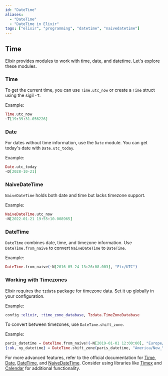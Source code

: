 ```yaml
---
id: "DateTime"
aliases:
  - "DateTime"
  - "DateTime in Elixir"
tags: ["elixir", "programming", "datetime", "naivedatetime"]
---
```


## Time

Elixir provides modules to work with time, date, and datetime. Let's explore these modules.

### Time

To get the current time, you can use `Time.utc_now` or create a `Time` struct using the sigil `~T`.

Example:
```elixir
Time.utc_now
~T[19:39:31.056226]
```

### Date

For dates without time information, use the `Date` module. You can get today's date with `Date.utc_today`.

Example:
```elixir
Date.utc_today
~D[2028-10-21]
```

### NaiveDateTime

`NaiveDateTime` holds both date and time but lacks timezone support.

Example:
```elixir
NaiveDateTime.utc_now
~N[2022-01-21 19:55:10.008965]
```

### DateTime

`DateTime` combines date, time, and timezone information. Use `DateTime.from_naive` to convert `NaiveDateTime` to `DateTime`.

Example:
```elixir
DateTime.from_naive(~N[2016-05-24 13:26:08.003], "Etc/UTC")
```

### Working with Timezones

Elixir requires the `tzdata` package for timezone data. Set it up globally in your configuration.

Example:
```elixir
config :elixir, :time_zone_database, Tzdata.TimeZoneDatabase
```

To convert between timezones, use `DateTime.shift_zone`.

Example:
```elixir
paris_datetime = DateTime.from_naive!(~N[2019-01-01 12:00:00], "Europe/Paris")
{:ok, ny_datetime} = DateTime.shift_zone(paris_datetime, "America/New_York")
```

For more advanced features, refer to the official documentation for [Time](https://hexdocs.pm/elixir/Time.html), [Date](https://hexdocs.pm/elixir/Date.html), [DateTime](https://hexdocs.pm/elixir/DateTime.html), and [NaiveDateTime](https://hexdocs.pm/elixir/NaiveDateTime.html). Consider using libraries like [Timex](https://github.com/bitwalker/timex) and [Calendar](https://github.com/lau/calendar) for additional functionality.